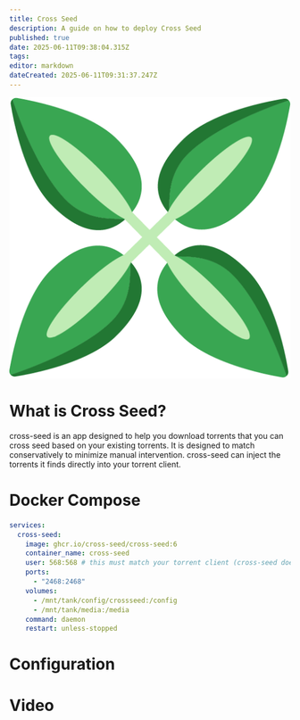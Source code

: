 ```yaml
---
title: Cross Seed
description: A guide on how to deploy Cross Seed
published: true
date: 2025-06-11T09:38:04.315Z
tags: 
editor: markdown
dateCreated: 2025-06-11T09:31:37.247Z
---
```


![cross-seed.png](/cross-seed.png)


# What is Cross Seed?
cross-seed is an app designed to help you download torrents that you can cross seed based on your existing torrents. It is designed to match conservatively to minimize manual intervention. cross-seed can inject the torrents it finds directly into your torrent client. 

# Docker Compose
```yaml
services:
  cross-seed:
    image: ghcr.io/cross-seed/cross-seed:6
    container_name: cross-seed
    user: 568:568 # this must match your torrent client (cross-seed does not support using PGID and PUID)
    ports:
      - "2468:2468"
    volumes:
      - /mnt/tank/config/crossseed:/config
      - /mnt/tank/media:/media
    command: daemon
    restart: unless-stopped
```

# Configuration



# Video